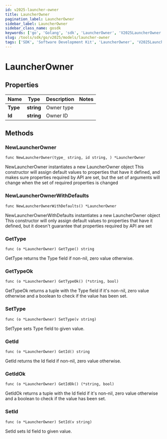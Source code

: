 ```yaml
---
id: v2025-launcher-owner
title: LauncherOwner
pagination_label: LauncherOwner
sidebar_label: LauncherOwner
sidebar_class_name: gosdk
keywords: ['go', 'Golang', 'sdk', 'LauncherOwner', 'V2025LauncherOwner'] 
slug: /tools/sdk/go/v2025/models/launcher-owner
tags: ['SDK', 'Software Development Kit', 'LauncherOwner', 'V2025LauncherOwner']
---
```


# LauncherOwner

## Properties

Name | Type | Description | Notes
------------ | ------------- | ------------- | -------------
**Type** | **string** | Owner type | 
**Id** | **string** | Owner ID | 

## Methods

### NewLauncherOwner

`func NewLauncherOwner(type_ string, id string, ) *LauncherOwner`

NewLauncherOwner instantiates a new LauncherOwner object
This constructor will assign default values to properties that have it defined,
and makes sure properties required by API are set, but the set of arguments
will change when the set of required properties is changed

### NewLauncherOwnerWithDefaults

`func NewLauncherOwnerWithDefaults() *LauncherOwner`

NewLauncherOwnerWithDefaults instantiates a new LauncherOwner object
This constructor will only assign default values to properties that have it defined,
but it doesn't guarantee that properties required by API are set

### GetType

`func (o *LauncherOwner) GetType() string`

GetType returns the Type field if non-nil, zero value otherwise.

### GetTypeOk

`func (o *LauncherOwner) GetTypeOk() (*string, bool)`

GetTypeOk returns a tuple with the Type field if it's non-nil, zero value otherwise
and a boolean to check if the value has been set.

### SetType

`func (o *LauncherOwner) SetType(v string)`

SetType sets Type field to given value.


### GetId

`func (o *LauncherOwner) GetId() string`

GetId returns the Id field if non-nil, zero value otherwise.

### GetIdOk

`func (o *LauncherOwner) GetIdOk() (*string, bool)`

GetIdOk returns a tuple with the Id field if it's non-nil, zero value otherwise
and a boolean to check if the value has been set.

### SetId

`func (o *LauncherOwner) SetId(v string)`

SetId sets Id field to given value.



